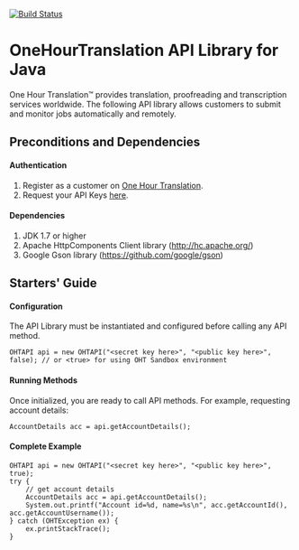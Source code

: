 [![Build Status](https://travis-ci.org/dimanbondarenko/OHTAPI-Library-Java.png?branch=master)](https://travis-ci.org/dimanbondarenko/OHTAPI-Library-Java)

# OneHourTranslation API Library for Java #

One Hour Translation&trade; provides translation, proofreading and transcription services worldwide.
The following API library allows customers to submit and monitor jobs automatically and remotely.

## Preconditions and Dependencies  

#### Authentication 
1. Register as a customer on [One Hour Translation](http://www.onehourtranslation.com/auth/register).
2. Request your API Keys [here](http://www.onehourtranslation.com/profile/apiKeys).

#### Dependencies
1. JDK 1.7 or higher
2. Apache HttpComponents Client library (http://hc.apache.org/)
3. Google Gson library (https://github.com/google/gson)

## Starters' Guide ##

#### Configuration ####

The API Library must be instantiated and configured before calling any API method.

    OHTAPI api = new OHTAPI("<secret key here>", "<public key here>", false); // or <true> for using OHT Sandbox environment

#### Running Methods ####

Once initialized, you are ready to call API methods.
For example, requesting account details:

    AccountDetails acc = api.getAccountDetails();

#### Complete Example

    OHTAPI api = new OHTAPI("<secret key here>", "<public key here>", true);
    try {
        // get account details
        AccountDetails acc = api.getAccountDetails();
        System.out.printf("Account id=%d, name=%s\n", acc.getAccountId(), acc.getAccountUsername());
    } catch (OHTException ex) {
        ex.printStackTrace();
    }
